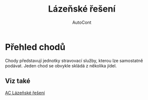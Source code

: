 ﻿---
    title: "Lázeňské řešení"
    author: AutoCont
    ms.date: 04/30/2018
    ms.topic: article
    ms.prod: dynamics-nav-2017
    ms.contentlocale: cs-cz
    ms.lasthandoff: 04/30/2018
---

# Přehled chodů

Chody představují jednotky stravovací služby, kterou lze samostatně podávat. Jeden chod se obvykle skládá z několika jídel. 


## <a name="see-also"></a>Viz také
[AC Lázeňské řešení](ac-spa-solution.md)